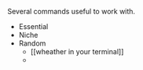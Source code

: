 
Several commands useful to work with.

- Essential
- Niche
- Random
	- [[wheather in your terminal]]
	- 

